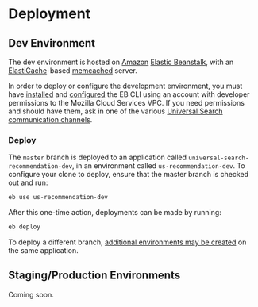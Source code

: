 # Deployment

## Dev Environment

The dev environment is hosted on [Amazon](https://aws.amazon.com/) [Elastic Beanstalk](https://aws.amazon.com/elasticbeanstalk/), with an [ElastiCache](https://aws.amazon.com/elasticache/)-based [memcached](http://memcached.org/) server.

In order to deploy or configure the development environment, you must have [installed](http://docs.aws.amazon.com/elasticbeanstalk/latest/dg/eb-cli3-install.html) and [configured](http://docs.aws.amazon.com/elasticbeanstalk/latest/dg/eb-cli3-configuration.html#eb-cli3-credentials) the EB CLI using an account with developer permissions to the Mozilla Cloud Services VPC. If you need permissions and should have them, ask in one of the various [Universal Search communication channels](https://wiki.mozilla.org/Firefox/Universal_Search#Communication).


### Deploy

The `master` branch is deployed to an application called `universal-search-recommendation-dev`, in an environment called `us-recommendation-dev`. To configure your clone to deploy, ensure that the master branch is checked out and run:

```sh
eb use us-recommendation-dev
```

After this one-time action, deployments can be made by running:

```sh
eb deploy
```

To deploy a different branch, [additional environments may be created](http://docs.aws.amazon.com/elasticbeanstalk/latest/dg/using-features.managing.html) on the same application.


## Staging/Production Environments

Coming soon.
